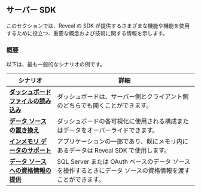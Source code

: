 ## サーバー SDK

このセクションでは、Reveal の SDK が提供するさまざまな機能や機能を使用するために役立つ、重要な概念および技術に関する情報を示します。

### 概要

以下は、最も一般的なシナリオの例です。

|**シナリオ**    |**詳細** |
|---|---|                                                                         
| [**ダッシュボード ファイルの読み込み**](using-the-server-sdk/loading-dashboards.md)                              | ダッシュボードは、サーバー側とクライアント側のどちらでも開くことができます。                                                |
| [**データ ソースの置き換え**](using-the-server-sdk/replacing-data-sources/replacing-data-sources-mssql.md)                           | ダッシュボードの各可視化に使用される構成またはデータをオーバーライドできます。                        |
| [**インメモリ データのサポート**](using-the-server-sdk/in-memory-data.md)                                   | アプリケーションの一部であり、既にメモリ内にあるデータは Reveal SDK で使用します。                           |
| [**データ ソースへの資格情報の提供**](using-the-server-sdk/providing-credentials-datasources.md) | SQL Server または OAuth ベースのデータ ソースを操作するときにデータ ソースの資格情報を渡すことができます。                     |
